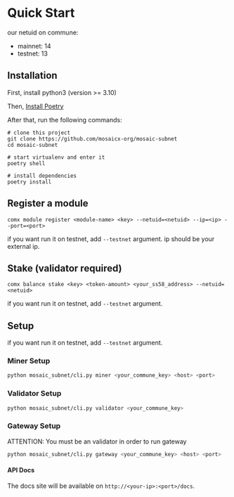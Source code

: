 # Quick Start
our netuid on commune:
* mainnet: 14
* testnet: 13


## Installation

First, install python3 (version >= 3.10)

Then, [Install Poetry](https://python-poetry.org/docs/)

After that, run the following commands:
```
# clone this project
git clone https://github.com/mosaicx-org/mosaic-subnet
cd mosaic-subnet

# start virtualenv and enter it
poetry shell

# install dependencies
poetry install
```

## Register a module
```
comx module register <module-name> <key> --netuid=<netuid> --ip=<ip> --port=<port>
```
if you want run it on testnet, add `--testnet` argument.
ip should be your external ip.

## Stake (validator required)
```
comx balance stake <key> <token-amount> <your_ss58_address> --netuid=<netuid>
```
if you want run it on testnet, add `--testnet` argument.

## Setup
if you want run it on testnet, add `--testnet` argument.

### Miner Setup
```bash
python mosaic_subnet/cli.py miner <your_commune_key> <host> <port>
```

### Validator Setup
```bash
python mosaic_subnet/cli.py validator <your_commune_key>
```

### Gateway Setup
ATTENTION: You must be an validator in order to run gateway
```bash
python mosaic_subnet/cli.py gateway <your_commune_key> <host> <port>
```

#### API Docs
The docs site will be available on `http://<your-ip>:<port>/docs`.



